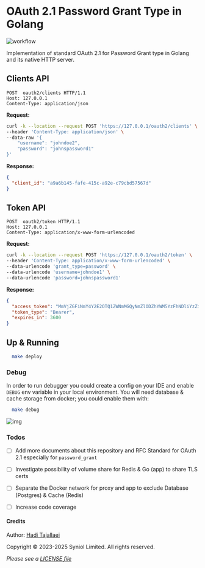# OAuth 2.1 Password Grant Type in Golang
![workflow](https://github.com/syniol/golang-oauth-password-grant/actions/workflows/makefile.yml/badge.svg)

Implementation of standard OAuth 2.1 for Password Grant type in Golang 
and its native HTTP server.


## Clients API
```text
POST  oauth2/clients HTTP/1.1
Host: 127.0.0.1
Content-Type: application/json
```

__Request:__
```bash
curl -k --location --request POST 'https://127.0.0.1/oauth2/clients' \
--header 'Content-Type: application/json' \
--data-raw '{
    "username": "johndoe2",
    "password": "johnspassword1"
}'
```

__Response:__
```json
{
  "client_id": "a9a6b145-fafe-415c-a92e-c79cbd57567d"
}
```


## Token API
```text
POST  oauth2/token HTTP/1.1
Host: 127.0.0.1
Content-Type: application/x-www-form-urlencoded
```

__Request:__
```bash
curl -k --location --request POST 'https://127.0.0.1/oauth2/token' \
--header 'Content-Type: application/x-www-form-urlencoded' \
--data-urlencode 'grant_type=password' \
--data-urlencode 'username=johndoe1' \
--data-urlencode 'password=johnspassword1'
```

__Response:__
```json
{
  "access_token": "MmVjZGFiNmY4Y2E2OTQ1ZWNmMGQyNmZlODZhYWM5YzFhNDliYzZiNzNkNmY2MjBmYThiMzM3NTEyODE1ZTc1YjNiZTcxODI3YjFjZDkzZDYyODRkODljZjdjMDU3NWY4M2Y2NjdiODg4ZTliZDIwMzlmMTRlYjkxZGEyYmFkMDM=",
  "token_type": "Bearer",
  "expires_in": 3600
}
```


## Up & Running

```bash
  make deploy
```


### Debug
In order to run debugger you could create a config on your IDE and enable `DEBUG` env variable in your 
local environment. You will need database & cache storage from docker; you could enable them with:

```bash
  make debug
```

![img](https://github.com/syniol/golang-oauth-password-grant/assets/68777073/5c24392a-29df-41c2-8f11-fd32a1053222)

### Todos
 * [ ] Add more documents about this repository and RFC Standard for OAuth 2.1 especially for `password_grant`
 * [ ] Investigate possibility of volume share for Redis & Go (app) to share TLS certs
 * [ ] Separate the Docker network for proxy and app to exclude Database (Postgres) & Cache (Redis)
 * [ ] Increase code coverage


#### Credits
Author: [Hadi Tajallaei](mailto:hadi@syniol.com)

Copyright &copy; 2023-2025 Syniol Limited. All rights reserved.

_Please see a [LICENSE file](https://github.com/syniol/golang-oauth-password-grant/blob/main/LICENSE)_
